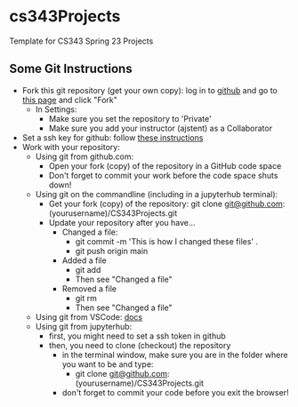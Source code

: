 # cs343Projects

Template for CS343 Spring 23 Projects

Some Git Instructions
---------------------

* Fork this git repository (get your own copy): log in to [github](https://github.com) and go to [this page](https://github.com/ajstent/CS343Projects) and click "Fork"
  * In Settings:
    * Make sure you set the repository to 'Private'
    * Make sure you add your instructor (ajstent) as a Collaborator
* Set a ssh key for github: follow [these instructions](https://docs.github.com/en/authentication/connecting-to-github-with-ssh/generating-a-new-ssh-key-and-adding-it-to-the-ssh-agent)
* Work with your repository:
  * Using git from github.com:
    * Open your fork (copy) of the repository in a GitHub code space
    * Don't forget to commit your work before the code space shuts down!
  * Using git on the commandline (including in a jupyterhub terminal):
    * Get your fork (copy) of the repository: git clone git@github.com:(yourusername)/CS343Projects.git
    * Update your repository after you have...
      * Changed a file: 
        * git commit -m 'This is how I changed these files' .
        * git push origin main
      * Added a file
        * git add <file I added>
        * Then see "Changed a file"
      * Removed a file
        * git rm <file I want to go away>
        * Then see "Changed a file"
  * Using git from VSCode: [docs](https://docs.microsoft.com/en-us/learn/modules/use-git-from-vs-code/)
  * Using git from jupyterhub:
    * first, you might need to set a ssh token in github
    * then, you need to clone (checkout) the repository
      * in the terminal window, make sure you are in the folder where you want to be and type: 
        * git clone git@github.com:(yourusername)/CS343Projects.git 
      * don't forget to commit your code before you exit the browser!
